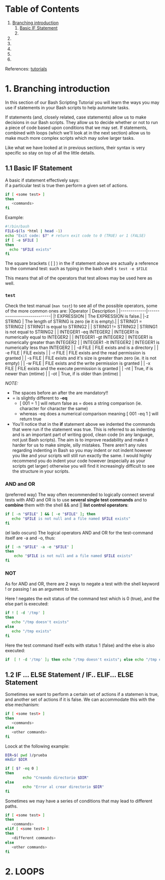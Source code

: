 # Table of Contents
1. [Branching introduction](#intro)
    1. [Basic IF Statement](#basicif)
    2. [](#)
2. [](#)
3. [](#)
4. [](#)
5. [](#)
6. [](#)


References: [tutorials](https://ryanstutorials.net/bash-scripting-tutorial/bash-if-statements.php)

# 1. Branching introduction <a name="intro"></a>
In this section of our Bash Scripting Tutorial you will learn the ways you may use if statements in your Bash scripts to help automate tasks.

If statements (and, closely related, case statements) allow us to make decisions in our Bash scripts. They allow us to decide whether or not to run a piece of code based upon conditions that we may set. If statements, combined with loops (which we'll look at in the next section) allow us to make much more complex scripts which may solve larger tasks.

Like what we have looked at in previous sections, their syntax is very specific so stay on top of all the little details.

## 1.1 Basic IF Statement <a name="basicif"></a>
A basic if statement effectively says: <br>
if a particular test is true then perform a given set of actions.
```sh
if [ <some test> ]
then
 ‪  <commands>
fi
```
Example:
```sh
#!/bin/bash 
FILE=$(ls *html | head -1) 
echo "Exit code: $?" # return exit code to 0 (TRUE) or 1 (FALSE) 
if [ -e $FILE ] 
then 
  echo "$FILE exists" 
fi
```
The square brackets ( [ ] ) in the if statement above are actually a reference to the command test: such as typing in the bash shell `$ test -e $FILE`

This means that all of the operators that test allows may be used here as well.

### `test` <a name="test"></a>
Check the test manual (`man test`) to see all of the possible operators, some of the more common ones are:
|Operator			|				Description 					|
|-------------|-----------------------------|
|! EXPRESSION |			The EXPRESSION is false.|
|-z STRING		|			The length of STRING is zero (ie it is empty).|
| STRING1 = STRING2 | STRING1 is equal to STRING2 |
| STRING1 != STRING2 | STRING1 is not equal to STRING2 |
| INTEGER1 -eq INTEGER2 | INTEGER1 is numerically equal to INTEGER2 |
| INTEGER1 -gt INTEGER2 | INTEGER1 is numerically greater than INTEGER2 |
| INTEGER1 -lt INTEGER2 | INTEGER1 is numerically less than INTEGER2 |
| -d FILE | FILE exists and is a directory |
| -e FILE | FILE exists |
| -r FILE | FILE exists and the read permission is granted |
| -s FILE | FILE exists and it's size is greater than zero (ie. it is not empty) |
| -w FILE | FILE exists and the write permission is granted |
| -x FILE | FILE exists and the execute permission is granted |
| <FILE1> -nt <FILE2> | True, if <FILE1> is newer than <FILE2> (mtime) |
| <FILE1> -ot <FILE2> | True, if <FILE1> is older than <FILE2> (mtime) |

*NOTE:*
  - The spaces before an after the <some test> are mandatory!!
  - = is slightly different to **-eq**
  	- [ 001 = 1 ] will return false as = does a string comparison (ie. character for character the same)
    - whereas -eq does a numerical comparison meaning [ 001 -eq 1 ] will return true
  - You'll notice that in the **if** statement above we indented the commands that were run if the statement was true. This is referred to as indenting and is an important part of writing good, clean code (in any language, not just Bash scripts). The aim is to improve readability and make it harder for us to make simple, silly mistakes. There aren't any rules regarding indenting in Bash so you may indent or not indent however you like and your scripts will still run exactly the same. I would highly recommend you do indent your code however (especially as your scripts get larger) otherwise you will find it increasingly difficult to see the structure in your scripts.

### AND and OR <a name="andor"></a>
(preferred way) The way often recommended to logically connect several tests with AND and OR is to use **several single test commands** and to **combine** them with the shell && and || **list control operators**:
```sh
if [ -n "$FILE" ] && [ -e "$FILE" ]; then
   echo "$FILE is not null and a file named $FILE exists"
fi
```
(el lado oscuro) The logical operators AND and OR for the test-command itself are -a and -o, thus:
```sh
if [ -n "$FILE" -a -e "$FILE" ]
then
    echo "$FILE is not null and a file named $FILE exists"
fi
```

### NOT <a name="not"></a>
As for AND and OR, there are 2 ways to negate a test with the shell keyword ! or passing ! as an argument to test. 

Here ! negates the exit status of the command test which is 0 (true), and the else part is executed:
```sh
if ! [ -d '/tmp' ]
then 
   echo "/tmp doesn't exists"
else 
   echo "/tmp exists"
fi
```

Here the test command itself exits with status 1 (false) and the else is also executed:
```sh
if  [ ! -d '/tmp' ]; then echo "/tmp doesn't exists"; else echo "/tmp exists"; fi
```

## 1.2 IF ... ELSE Statement / IF.. ELIF... ELSE Statement <a name="ifelse"></a>
Sometimes we want to perform a certain set of actions if a statemen is true, and another set of actions if it is false. We can accommodate this with the else mechanism:
```sh
if [ <some test> ]
then
   <commands>
else
   <other commands>
fi
```

Loock at the following example: 
```sh
DIR=$( pwd )/prueba
mkdir $DIR 

if [ $? -eq 0 ] 
then
        echo "Creando directorio $DIR"
else
        echo "Error al crear directorio $DIR"
fi
```

Sometimes we may have a series of conditions that may lead to different paths.
```sh
if [ <some test> ]
then
   <commands>
elif [ <some test> ] 
then
   <different commands>
else
   <other commands>
fi
```

# 2. LOOPS <a name="loops"></a>






```sh

```


